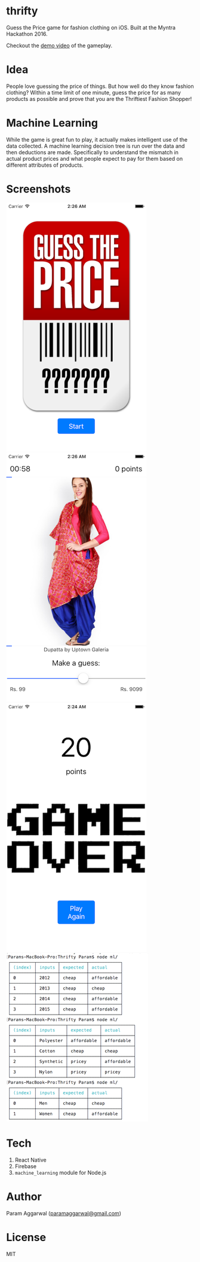 # thrifty
Guess the Price game for fashion clothing on iOS. Built at the Myntra Hackathon 2016.

Checkout the [demo video](https://vimeo.com/163112588) of the gameplay.

# Idea
People love guessing the price of things. But how well do they know fashion clothing? Within a time limit of one minute, guess the price for as many products as possible and prove that you are the Thriftiest Fashion Shopper!

# Machine Learning
While the game is great fun to play, it actually makes intelligent use of the data collected. A machine learning decision tree is run over the data and then deductions are made. Specifically to understand the mismatch in actual product prices and what people expect to pay for them based on different attributes of products.

# Screenshots

![Launch screen](https://raw.githubusercontent.com/paramaggarwal/thrifty/master/Screenshots/launch-screen.png)
![Game Screen](https://raw.githubusercontent.com/paramaggarwal/thrifty/master/Screenshots/game-screen.png)
![Game Over](https://raw.githubusercontent.com/paramaggarwal/thrifty/master/Screenshots/game-over.png)
![Machine Learning](https://raw.githubusercontent.com/paramaggarwal/thrifty/master/Screenshots/machine-learning.png)

# Tech

1. React Native
2. Firebase
3. `machine_learning` module for Node.js

# Author 

Param Aggarwal (paramaggarwal@gmail.com)

# License

MIT
